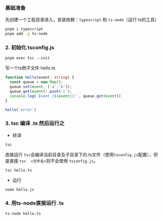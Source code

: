### 基础准备

先创建一个工程目录进入，安装依赖：`typescript` 和 `ts-node`（运行 ts的工具）

```bash
pnpm i typescript
pnpm add -g ts-node
```



### 2. 初始化 tsconfig.js

```
pnpm exec tsc --init
```

写一个ts例子文件 hello.ts

```typescript
function hello(event: string) {
  const queue = new Map();
  queue.set(event, ['a','b']);
  queue.get(event)!.push('c');
  console.log(`Event [${event}]:`, queue.get(event))
}

hello('error')
```

### 3. tsc 编译 .ts 然后运行之

* 转译

```
tsc
```

直接运行 `tsc`会编译当前目录及子目录下的.ts文件（使用`tsconfig.js`配置），但是直接 `tsc  <文件名>`则不会使用 `tsconfig.js`。

```
tsc hello.ts
```

* 运行

```shell
node hello.js
```

### 4. 用ts-node直接运行 .ts

```
ts-node hello.ts
```



